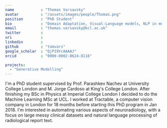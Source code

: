 ```yaml
---
name            : "Thomas Varsavsky"
avatar          : "/assets/images/people/Thomas.png"
position        : "PhD Student"
bio             : "Domain Adaptation, Visual-Language models, NLP in medical imaging, Multi-modal MRI"
email           : "thomas.varsavsky@kcl.ac.uk"
twitter         :
uri             :
linkedin        :
github          : "tomvars"
google_scholar  : "QjPI9YcAAAAJ"
orcid           : "0000-0002-8624-8116"

projects:
  - "Generative Modelling"
---
```


I'm a PhD student supervised by Prof. Parashkev Nachev at University College London and M. Jorge Cardoso at King's College London. After finishing my BSc in Physics at Imperial College London I decided to do the Machine Learning MSc at UCL. I worked at Tractable, a computer vision company in London for 18 months before starting this PhD program in Jan 2018. I'm interested in automating various aspects of neuroradiology, with a focus on large messy clinical datasets and natural language processing of radiological report text.
